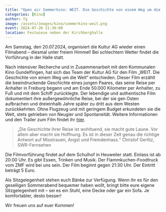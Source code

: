 ```yaml
---
title: "Open air Sommerkino: WEIT. Die Geschichte von einem Weg um die Welt"
categories: [Kino]
author: fg
image: /assets/images/kino/sommerkino-weit.png
event: 2024-07-20 21:30:00
location: Festwiese neben der Kirchberghalle
---
```


Am Samstag, den 20.07.2024, organisiert die Kultur AG wieder einen Filmabend – diesmal unter freiem Himmel! Bei schlechtem Wetter findet die Vorführung in der Halle statt.

Nach intensiver Recherche und in Zusammenarbeit mit dem Kommunalen Kino Gundelfingen, hat sich das Team der Kultur AG für den Film „WEIT. Die Geschichte von einem Weg um die Welt“ entschieden. Dieser Film erzählt die beeindruckende Geschichte eines jungen Paares, das seine Reise per Anhalter in Freiburg begann und am Ende 50.000 Kilometer per Anhalter, zu Fuß und mit dem Schiff zurücklegte. Der lebendige und authentische Film dokumentiert ihre außergewöhnliche Reise, bei der sie gen Osten aufbrachen und dreieinhalb Jahre später zu dritt aus dem Westen zurückkehrten. Ohne Flugzeug und mit geringem Budget erkundeten sie die Welt, stets getrieben von Neugier und Spontaneität. Weitere Informationen und den Trailer zum Film findet ihr [hier](https://www.weitumdiewelt.de/film/).

> „Die Geschichte ihrer Reise ist wohltuend, sie macht gute Laune. Vor allem aber macht sie Hoffnung. Es ist in dieser Zeit genau die richtige Antwort auf Misstrauen, Angst und Fremdenhass.“ Christof Gerlitz, SWR-Fernsehen

Die Filmvorführung findet auf dem Schulhof in Heuweiler statt. Einlass ist ab 20:00 Uhr. Es gibt Essen, Trinken und Musik. Der Flammkuchen-Foodtruck vom ZMF wird bei uns sein. Der Film beginnt gegen 21:30 Uhr. Der Eintritt beträgt 5 Euro.

Als Sitzgelegenheit stehen euch Bänke zur Verfügung. Wenn ihr es für den geselligen Sommerabend bequemer haben wollt, bringt bitte eure eigene Sitzgelegenheit mit – sei es ein Stuhl, eine Decke oder gar ein Sofa. Je komfortabler, desto besser!

Wir freuen uns auf euer Kommen!
